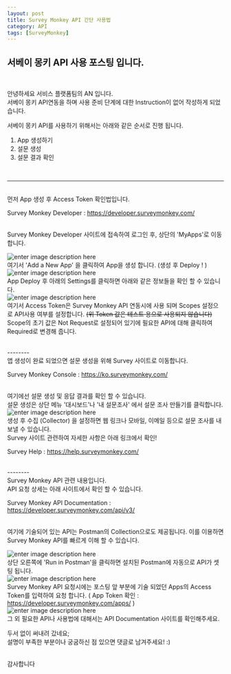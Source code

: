 ```yaml
---
layout: post
title: Survey Monkey API 간단 사용법
category: API
tags: [SurveyMonkey]
---
```


## 서베이 몽키 API 사용 포스팅 입니다. 
<br>


안녕하세요 
서비스 플랫폼팀의 AN 입니다.
<br>
서베이 몽키 API연동을 하며 사용 준비 단계에 대한 Instruction이 없어 작성하게 되었습니다. 

서베이 몽키 API를 사용하기 위해서는 아래와 같은 순서로 진행 됩니다. 


1. App 생성하기
2. 설문 생성
3. 설문 결과 확인
  <br>

----

<br>
먼저 App 생성 후 Access Token 확인법입니다. 
<br>

Survey Monkey Developer
: https://developer.surveymonkey.com/  

<br>
Survey Monkey Developer 사이트에 접속하여 로그인 후, 상단의 'MyApps'로 이동합니다.

<br>

![enter image description here](https://lh3.googleusercontent.com/XJp1PoS9QMLyitU5B7wAUncCIubY-wrYOSM159U_K5Q12igKEb8cEzis-i67mAA15j8nFZH29z9I)
<br>
여기서  'Add a New App' 을 클릭하여 App을 생성 합니다.
(생성 후 Deploy ! )
<br>
![enter image description here](https://lh3.googleusercontent.com/9ZmxQLrPB9Qp2OMZX4M_yvX-N9tg_01H0uh6dtsLZQg1BjXZ1j5SKtZ4GVDCbiecO18zTKvY1PDb)
 <br>
 App Deploy 후 아래의 Settings를 클릭하면 아래와 같은 정보들을 확인 할 수 있습니다.
  <br>
![enter image description here](https://lh3.googleusercontent.com/o26KhiJDut8au9uwmtieMBKgD2-s0ptLe4C7U717rvFM4FQYnB_cj8Y5mkCKiskGrlYbqAUGDt98)
 <br>
  여기서 Access Token은 Survey Monkey API 연동시에 사용 되며
 Scopes 설정으로 API사용 여부를 설정합니다.
~~(위 Token 값은 테스트 용으로 사용되지 않습니다)~~
 <br>
 Scope의 초기 값은 Not Request로 설정되어 있기에 필요한 API에 대해 클릭하여 Required로 변경해  줍니다. 

<br>
--------

<br>
앱 생성이 완료 되었으면 설문 생성을 위해 Survey 사이트로 이동합니다. 
<br>

Survey Monkey Console
:  https://ko.surveymonkey.com/  
<br>

여기에선 설문 생성 및 응답 결과를 확인 할 수 있습니다. 
<br>
설문 생성은 상단 메뉴 '대시보드'나 '내 설문조사' 에서 설문 조사 만들기를 클릭합니다. 
<br>
![enter image description here](https://lh3.googleusercontent.com/czNLV4tF360uckhIgPAZs3B0gywNTec3R13BRdJOpxx5o8R66qrfyj6sJONxBQR3gWgHzlKgXOVa)
<br>
생성 후 수집 (Collector) 을 설정하면 웹 링크나 모바일, 이메일 등으로 설문 조사를 내보낼 수 있습니다.
<br>
Survey 사이트 관련하여 자세한 사항은 아래 링크에서 확인!
<br>

Survey Help
: https://help.surveymonkey.com/

<br>
--------
<br>
Survey Monkey API 관련 내용입니다. <br>
API 요청 상세는 아래 사이트에서 확인 할 수 있습니다.
<br>

Survey Monkey API Documentation 
: https://developer.surveymonkey.com/api/v3/

<br>
여기에 기술되어 있는 API는 Postman의 Collection으로도 제공됩니다. 
이를 이용하면 Survey Monkey API를 빠르게 이해 할 수 있습니다. 

![enter image description here](https://lh3.googleusercontent.com/_ydb73HnHScoDzTYJnwVAHA1-1yM2YffRbFOhC-kpicKAV0r-TkS-xrWX-XVpbWG4eoOutvIe6X8)
<br>
상단 오른쪽에 'Run in Postman'을 클릭하면 설치된 Postman에 자동으로 API가 셋팅 됩니다.
<br>
![enter image description here](https://lh3.googleusercontent.com/k5PwXAKnj8MhcIKeOYZNVkYs48nGv4PO5_1o0gkWLZ-ts-8ALMMeuXWOEYf4yI5kWRQ9Z1FIb1qx)
<br>
Survey Monkey API 요청시에는 포스팅 앞 부분에 기술 되었던 Apps의 Access Token를 입력하여 요청 합니다. 
( App Token 확인 : https://developer.surveymonkey.com/apps/ )
<br>
![enter image description here](https://lh3.googleusercontent.com/SNFsDEHz8rAePrTqOxqXN9195qKWhrhHgJ8PcpjUef5RD9KztGnZPUTCA_Kk73L4T2Q6OZt3MxcG)
<br>
그 외 필요한 API나 사용법에 대해서는 API Documentation 사이트를 확인해주세요.
<br>

두서 없이 써내려 갔네요; <br>
설명이 부족한 부분이나 궁굼하신 점 있으면 댓글로 남겨주세요! :) 

<br>
감사합니다 

